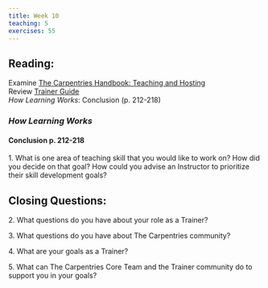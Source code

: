 ```yaml
---
title: Week 10
teaching: 5
exercises: 55
---
```


## Reading:

Examine [The Carpentries Handbook: Teaching and Hosting](https://docs.carpentries.org/topic_folders/hosts_instructors/index.html)  
Review [Trainer Guide](https://docs.carpentries.org/topic_folders/instructor_training/trainers_guide.html)  
*How Learning Works*: Conclusion (p. 212-218)

### *How Learning Works*

#### Conclusion p. 212-218

1\. What is one area of teaching skill that you would like to work on? How did you decide on that goal? How could you advise an Instructor to prioritize their
skill development goals?

## Closing Questions:

2\. What questions do you have about your role as a Trainer?

3\. What questions do you have about The Carpentries community?

4\. What are your goals as a Trainer?

5\. What can The Carpentries Core Team and the Trainer community do to support you in your goals?


